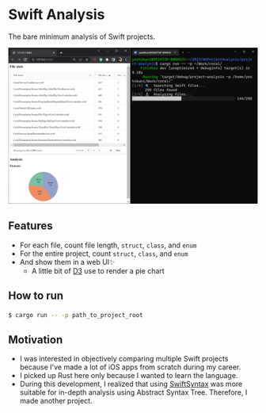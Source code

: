 # Swift Analysis

The bare minimum analysis of Swift projects.

<img src="./ProjectAnalysis.png" width=600>

## Features
- For each file, count file length, `struct`, `class`, and `enum`
- For the entire project, count `struct`, `class`, and `enum`
- And show them in a web UI✨
    - A little bit of [D3](https://d3js.org/) use to render a pie chart

## How to run

```sh
$ cargo run -- -p path_to_project_root
```

## Motivation
- I was interested in objectively comparing multiple Swift projects because I've made a lot of iOS apps from scratch during my career.
- I picked up Rust here only because I wanted to learn the language.
- During this development, I realized that using [SwiftSyntax](https://github.com/apple/swift-syntax) was more suitable for in-depth analysis using Abstract Syntax Tree. Therefore, I made another project.
